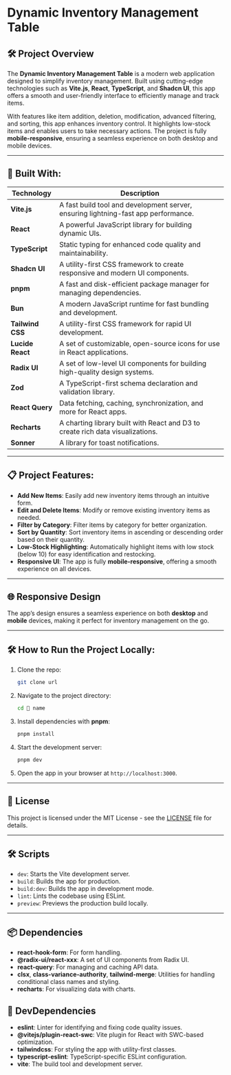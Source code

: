 # Dynamic Inventory Management Table

## 🛠️ **Project Overview**

The **Dynamic Inventory Management Table** is a modern web application designed to simplify inventory management. Built using cutting-edge technologies such as **Vite.js**, **React**, **TypeScript**, and **Shadcn UI**, this app offers a smooth and user-friendly interface to efficiently manage and track items.

With features like item addition, deletion, modification, advanced filtering, and sorting, this app enhances inventory control. It highlights low-stock items and enables users to take necessary actions. The project is fully **mobile-responsive**, ensuring a seamless experience on both desktop and mobile devices.

---

## 🚀 **Built With:**

| Technology        | Description                                                               |
|-------------------|---------------------------------------------------------------------------|
| **Vite.js**       | A fast build tool and development server, ensuring lightning-fast app performance.  |
| **React**         | A powerful JavaScript library for building dynamic UIs.                   |
| **TypeScript**    | Static typing for enhanced code quality and maintainability.              |
| **Shadcn UI**     | A utility-first CSS framework to create responsive and modern UI components. |
| **pnpm**          | A fast and disk-efficient package manager for managing dependencies.    |
| **Bun**           | A modern JavaScript runtime for fast bundling and development.           |
| **Tailwind CSS**  | A utility-first CSS framework for rapid UI development.                  |                           |
| **Lucide React**  | A set of customizable, open-source icons for use in React applications.  |
| **Radix UI**      | A set of low-level UI components for building high-quality design systems. |
| **Zod**           | A TypeScript-first schema declaration and validation library.           |
| **React Query**   | Data fetching, caching, synchronization, and more for React apps.       |
| **Recharts**      | A charting library built with React and D3 to create rich data visualizations. |
| **Sonner**        | A library for toast notifications.                                        |

---

## 📋 **Project Features:**

- **Add New Items**: Easily add new inventory items through an intuitive form.
- **Edit and Delete Items**: Modify or remove existing inventory items as needed.
- **Filter by Category**: Filter items by category for better organization.
- **Sort by Quantity**: Sort inventory items in ascending or descending order based on their quantity.
- **Low-Stock Highlighting**: Automatically highlight items with low stock (below 10) for easy identification and restocking.
- **Responsive UI**: The app is fully **mobile-responsive**, offering a smooth experience on all devices.

---

## 🌐 **Responsive Design**

The app’s design ensures a seamless experience on both **desktop** and **mobile** devices, making it perfect for inventory management on the go.

---

## 🛠️ **How to Run the Project Locally:**

1. Clone the repo:
   ```bash
   git clone url
   ```
2. Navigate to the project directory:
   ```bash
   cd 📂 name
   ```
3. Install dependencies with **pnpm**:
   ```bash
   pnpm install
   ```
4. Start the development server:
   ```bash
   pnpm dev
   ```
5. Open the app in your browser at `http://localhost:3000`.

---

## 📝 **License**

This project is licensed under the MIT License - see the [LICENSE](LICENSE) file for details.

---

## 🛠️ **Scripts**

- `dev`: Starts the Vite development server.
- `build`: Builds the app for production.
- `build:dev`: Builds the app in development mode.
- `lint`: Lints the codebase using ESLint.
- `preview`: Previews the production build locally.

---

## 📦 **Dependencies**

- **react-hook-form**: For form handling.
- **@radix-ui/react-xxx**: A set of UI components from Radix UI.
- **react-query**: For managing and caching API data.
- **clsx**, **class-variance-authority**, **tailwind-merge**: Utilities for handling conditional class names and styling.
- **recharts**: For visualizing data with charts.

## 🧪 **DevDependencies**

- **eslint**: Linter for identifying and fixing code quality issues.
- **@vitejs/plugin-react-swc**: Vite plugin for React with SWC-based optimization.
- **tailwindcss**: For styling the app with utility-first classes.
- **typescript-eslint**: TypeScript-specific ESLint configuration.
- **vite**: The build tool and development server.
